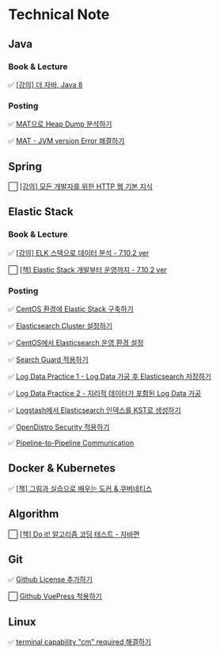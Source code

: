 # Technical Note

## Java

### Book & Lecture

✅ [[강의] 더 자바, Java 8](docs/java8)

### Posting

✅ [MAT으로 Heap Dump 분석하기](docs/java-posting/001.Analyzing_Heap_Dump_with_MAT.md)

✅ [MAT - JVM version Error 해결하기](docs/java-posting/002.MAT-JVM_Version_Error.md)

## Spring

⬜️ [[강의] 모든 개발자를 위한 HTTP 웹 기본 지식](docs/http-web-network)


## Elastic Stack

### Book & Lecture

✅ [[강의] ELK 스택으로 데이터 분석 - 7.10.2 ver](docs/analyze-data-with-elk-stack)

⬜️ [[책] Elastic Stack 개발부터 운영까지 - 7.10.2 ver](docs/elastic-stack)

### Posting

✅ [CentOS 환경에 Elastic Stack 구축하기](docs/elastic-stack-posting/001.Deploy_Elastic_Stack_within_CentOS.md)

✅ [Elasticsearch Cluster 설정하기](docs/elastic-stack-posting/002.Elasticsearch_Cluster_Setting.md)

✅ [CentOS에서 Elasticsearch 운영 환경 설정](docs/elastic-stack-posting/003.Elasticsearch_Operating_Env_Setting_within_CentOS.md)

✅ [Search Guard 적용하기](docs/elastic-stack-posting/004.Apply_Search_Guard.md)

✅ [Log Data Practice 1 - Log Data 가공 후 Elasticsearch 저장하기](docs/elastic-stack-posting/005.Log_Data_Practice.md)

✅ [Log Data Practice 2 - 지리적 데이터가 포함된 Log Data 가공](docs/elastic-stack-posting/006.Log_Data_Practice_2.md)

✅ [Logstash에서 Elasticsearch 인덱스를 KST로 생성하기](docs/elastic-stack-posting/007.Create_ES_index_as_KST_in_Logstash.md)

✅ [OpenDistro Security 적용하기](docs/elastic-stack-posting/008.Apply_OpenDistro_Security.md)

✅ [Pipeline-to-Pipeline Communication](docs/elastic-stack-posting/009.Pipeline-to-Pipeline_Communication.md)


## Docker & Kubernetes

✅ [[책] 그림과 실습으로 배우는 도커 & 쿠버네티스](docs/docker&k8s)

## Algorithm

⬜️ [[책] Do it! 알고리즘 코딩 테스트 - 자바편](docs/do-it-algorithm-coding-test-with-java)

## Git

✅ [Github License 추가하기](docs/git-posting/001.Github_License_추가하기.md)

⬜️ [Github VuePress 척용하기](docs/git-posting/002.Github_VuePress_적용하기.md)

## Linux

✅ [terminal capability "cm" required 해결하기](docs/linux-posting/001.terminal_capability_cm_required.md)